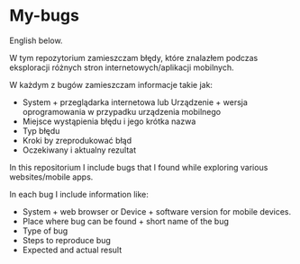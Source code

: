 # My-bugs

English below.

W tym repozytorium zamieszczam błędy, które znalazłem podczas eksploracji różnych stron internetowych/aplikacji mobilnych.

W każdym z bugów zamieszczam informacje takie jak:
- System + przeglądarka internetowa lub Urządzenie + wersja oprogramowania w przypadku urządzenia mobilnego
- Miejsce wystąpienia błędu i jego krótka nazwa
- Typ błędu
- Kroki by zreprodukować błąd
- Oczekiwany i aktualny rezultat



In this repositorium I include bugs that I found while exploring various websites/mobile apps.

In each bug I include information like:
- System + web browser or Device + software version for mobile devices.
- Place where bug can be found + short name of the bug
- Type of bug
- Steps to reproduce bug
- Expected and actual result
